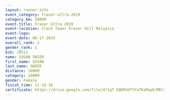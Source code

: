 ```yaml
---
layout: runner-info 
event_category: fraser-ultra-2019 
category_km: 100KM 
event-title: Fraser Ultra 2019 
event-location: Clock Tower Fraser Hill Malaysia 
event-logo: 
event-date: 08-17-2019 
overall_rank: 2
gender_rank: 1
bib: 10511
name: SUSAN SWIER
first_name: SUSAN
last_name: SWIER
distance: 100KM
category: 100KM
gender: Female
finish_time: 11-16-16
certificate: https://drive.google.com/file/d/1qT_KQKRXdTYYaTKaMopEJMKr3asIW0MY/view?usp=sharing","CERTIFICATE")
---
```

